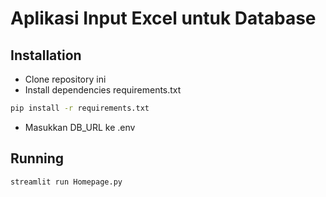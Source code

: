 # Aplikasi Input Excel untuk Database 
## Installation
- Clone repository ini
- Install dependencies requirements.txt
```bash
pip install -r requirements.txt
```
- Masukkan DB_URL ke .env
## Running
```bash
streamlit run Homepage.py
```